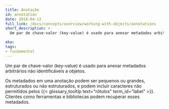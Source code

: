 ```yaml
---
title: Anotação
id: annotation
date: 2018-04-12
full_link: /docs/concepts/overview/working-with-objects/annotations
short_description: >
  Um par de chave-valor (key-value) é usado para anexar metadados arbitrários não identificáveis a objetos.

aka: 
tags:
- fundamental
---
```

 Um par de chave-valor (key-value) é usado para anexar metadados arbitrários não identificáveis a objetos.

<!--more--> 

Os metadados em uma anotação podem ser pequenos ou grandes, estruturados ou não estruturados, e podem incluir caracteres não permitidos pelos {{< glossary_tooltip text="rótulos" term_id="label" >}}. Clientes como ferramentas e bibliotecas podem recuperar esses metadados.

